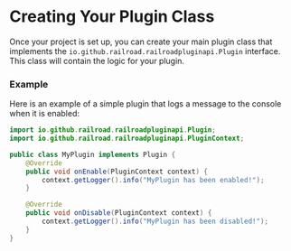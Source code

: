 # Creating Your Plugin Class

Once your project is set up, you can create your main plugin class that implements the `io.github.railroad.railroadpluginapi.Plugin` interface. This class will contain the logic for your plugin.

### Example

Here is an example of a simple plugin that logs a message to the console when it is enabled:

```java
import io.github.railroad.railroadpluginapi.Plugin;
import io.github.railroad.railroadpluginapi.PluginContext;

public class MyPlugin implements Plugin {
    @Override
    public void onEnable(PluginContext context) {
        context.getLogger().info("MyPlugin has been enabled!");
    }

    @Override
    public void onDisable(PluginContext context) {
        context.getLogger().info("MyPlugin has been disabled!");
    }
}
```
